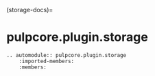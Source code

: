 (storage-docs)=

# pulpcore.plugin.storage

```{eval-rst}
.. automodule:: pulpcore.plugin.storage
    :imported-members:
    :members:
```
